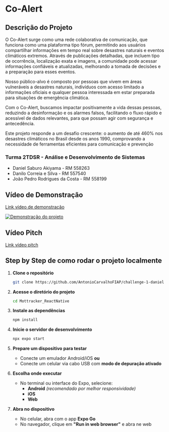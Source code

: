 # Co-Alert

## Descrição do Projeto

O Co-Alert surge como uma rede colaborativa de comunicação, que funciona como uma plataforma tipo fórum, permitindo aos usuários compartilhar informações em tempo real sobre desastres naturais e eventos climáticos extremos. Através de publicações detalhadas, que incluem tipo de ocorrência, localização exata e imagens, a comunidade pode acessar informações confiáveis e atualizadas, melhorando a tomada de decisões e a preparação para esses eventos.

Nosso público-alvo é composto por pessoas que vivem em áreas vulneráveis a desastres naturais, indivíduos com acesso limitado a informações oficiais e qualquer pessoa interessada em estar preparada para situações de emergência climática.

Com o Co-Alert, buscamos impactar positivamente a vida dessas pessoas, reduzindo a desinformação e os alarmes falsos, facilitando o fluxo rápido e acessível de dados relevantes, para que possam agir com segurança e antecedência.

Este projeto responde a um desafio crescente: o aumento de até 460% nos desastres climáticos no Brasil desde os anos 1990, comprovando a necessidade de ferramentas eficientes para comunicação e prevenção

### Turma 2TDSR - Análise e Desenvolvimento de Sistemas

* Daniel Saburo Akiyama - RM 558263
* Danilo Correia e Silva - RM 557540
* João Pedro Rodrigues da Costa - RM 558199

## Vídeo de Demonstração

[Link vídeo de demonstração](https://www.youtube.com/watch?v=psMOJFSKonI)

[![Demonstração do projeto](https://img.youtube.com/vi/psMOJFSKonI/0.jpg)](https://www.youtube.com/watch?v=psMOJFSKonI)

## Vídeo Pitch

[Link vídeo pitch]()

## Step by Step de como rodar o projeto localmente

1. **Clone o repositório**
   ```bash
   git clone https://github.com/AntonioCarvalhoFIAP/challenge-1-danielthx23.git
   ```

2. **Acesse o diretório do projeto**
   ```bash
   cd Mottracker_ReactNative
   ```

3. **Instale as dependências**
   ```bash
   npm install
   ```

4. **Inicie o servidor de desenvolvimento**
   ```bash
   npx expo start
   ```

5. **Prepare um dispositivo para testar**
   - Conecte um emulador Android/iOS **ou**
   - Conecte um celular via cabo USB com **modo de depuração ativado**

6. **Escolha onde executar**
   - No terminal ou interface do Expo, selecione:
     - **Android** *(recomendado por melhor responsividade)*
     - **iOS**
     - **Web**

7. **Abra no dispositivo**
   - No celular, abra com o app **Expo Go**
   - No navegador, clique em **"Run in web browser"** e abra ne web
